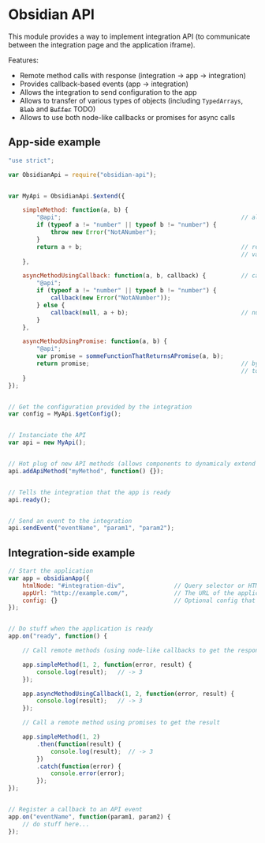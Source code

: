 # Obsidian API

This module provides a way to implement integration API (to communicate between the integration page and the application iframe).

Features:

* Remote method calls with response (integration -> app -> integration)
* Provides callback-based events (app -> integration)
* Allows the integration to send configuration to the app
* Allows to transfer of various types of objects (including `TypedArrays`, ~~`Blob`~~ and ~~`Buffer`~~ TODO)
* Allows to use both node-like callbacks or promises for async calls


## App-side example

```javascript
"use strict";

var ObsidianApi = require("obsidian-api");


var MyApi = ObsidianApi.$extend({

    simpleMethod: function(a, b) {
        "@api";                                                   // allows to call this method from the integration side
        if (typeof a != "number" || typeof b != "number") {
            throw new Error("NotANumber");
        }
        return a + b;                                             // return of a simple result (will be passed as return
                                                                  // value to the integration-side caller)
    },

    asyncMethodUsingCallback: function(a, b, callback) {          // callback = function(error, result) {}
        "@api";
        if (typeof a != "number" || typeof b != "number") {
            callback(new Error("NotANumber"));
        } else {
            callback(null, a + b);                                // null as first param means "no error"
        }
    },

    asyncMethodUsingPromise: function(a, b) {
        "@api";
        var promise = sommeFunctionThatReturnsAPromise(a, b);
        return promise;                                           // by returning a promise, the API will wait for the promise
                                                                  // to be resolved and then return the result to the integration
    }
});


// Get the configuration provided by the integration
var config = MyApi.$getConfig();


// Instanciate the API
var api = new MyApi();


// Hot plug of new API methods (allows components to dynamicaly extend the API)
api.addApiMethod("myMethod", function() {});


// Tells the integration that the app is ready
api.ready();


// Send an event to the integration
api.sendEvent("eventName", "param1", "param2");
```


## Integration-side example

```javascript
// Start the application
var app = obsidianApp({
    htmlNode: "#integration-div",              // Query selector or HTMLElement that will be the parent of the iframe
    appUrl: "http://example.com/",             // The URL of the application
    config: {}                                 // Optional config that will be passed to the application
});


// Do stuff when the application is ready
app.on("ready", function() {

    // Call remote methods (using node-like callbacks to get the response)

    app.simpleMethod(1, 2, function(error, result) {
        console.log(result);   // -> 3
    });

    app.asyncMethodUsingCallback(1, 2, function(error, result) {
        console.log(result);   // -> 3
    });

    // Call a remote method using promises to get the result

    app.simpleMethod(1, 2)
        .then(function(result) {
            console.log(result);  // -> 3
        })
        .catch(function(error) {
            console.error(error);
        });
});


// Register a callback to an API event
app.on("eventName", function(param1, param2) {
    // do stuff here...
});
```
